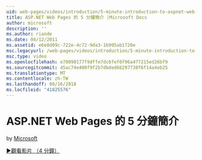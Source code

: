 ```yaml
---
uid: web-pages/videos/introduction/5-minute-introduction-to-aspnet-web-pages
title: ASP.NET Web Pages 的 5 分鐘簡介 |Microsoft Docs
author: microsoft
description: ''
ms.author: riande
ms.date: 04/12/2011
ms.assetid: e6e8d09c-722e-4c72-9da3-1b995ab1720e
msc.legacyurl: /web-pages/videos/introduction/5-minute-introduction-to-aspnet-web-pages
msc.type: video
ms.openlocfilehash: e70090177f9dffe7dc6fef0f96a477215ed26bf9
ms.sourcegitcommit: 45ac74e400f9f2b7dbded66297730f6f14a4eb25
ms.translationtype: MT
ms.contentlocale: zh-TW
ms.lasthandoff: 08/16/2018
ms.locfileid: "41825576"
---
```

<a name="5-minute-introduction-to-aspnet-web-pages"></a>ASP.NET Web Pages 的 5 分鐘簡介
====================
by [Microsoft](https://github.com/microsoft)

[&#9654;觀看影片 （4 分鐘）](https://channel9.msdn.com/Blogs/ASP-NET-Site-Videos/5-minute-introduction-to-aspnet-web-pages)
